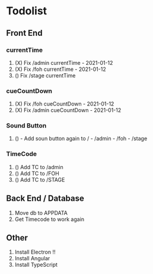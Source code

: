 # Todolist

## Front End
### currentTime
1. (X) Fix /admin currentTime   - 2021-01-12
2. (X) Fix /foh currentTime     - 2021-01-12
3. () Fix /stage currentTime
### cueCountDown
1. (X) Fix /foh cueCountDown    - 2021-01-12
2. (X) Fix /admin cueCountDown  - 2021-01-12
### Sound Button
1. () - Add soun button again to / - /admin - /foh - /stage
### TimeCode
1. () Add TC to /admin
2. () Add TC to /FOH
3. () Add TC to /STAGE

## Back End / Database
1. Move db to APPDATA
2. Get Timecode to work again
## Other
1. Install Electron !!
2. Install Angular
3. Install TypeScript
